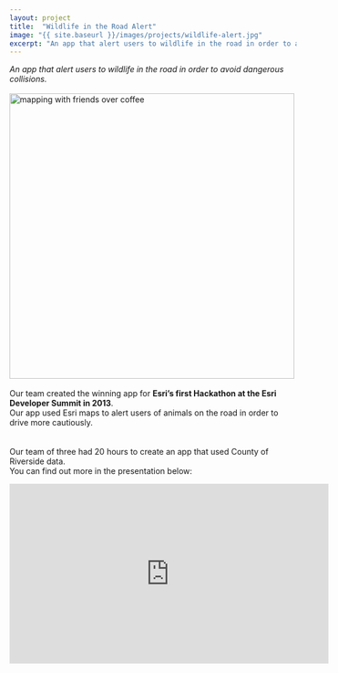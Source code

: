 ```yaml
---
layout: project
title:  "Wildlife in the Road Alert"
image: "{{ site.baseurl }}/images/projects/wildlife-alert.jpg"
excerpt: "An app that alert users to wildlife in the road in order to avoid dangerous collisions."
---
```

_An app that alert users to wildlife in the road in order to avoid dangerous collisions._<br/><br/>
<img src="{{ site.baseurl }}/images/projects/wildlife-alert.jpg" alt="mapping with friends over coffee" width="500">
<br/><br/>
Our team created the winning app for **Esri’s first Hackathon at the Esri Developer Summit in 2013**.  <br/>Our app used Esri maps to alert users of animals on the road in order to drive more cautiously.  
<br/><br/>Our team of three had 20 hours to create an app that used County of Riverside data.  <br/>You can find out more in the presentation below:

<iframe width="560" height="315" src="https://www.youtube.com/embed/FUmRu-l_8aw" frameborder="0" allow="autoplay; encrypted-media" allowfullscreen></iframe>

<br/>